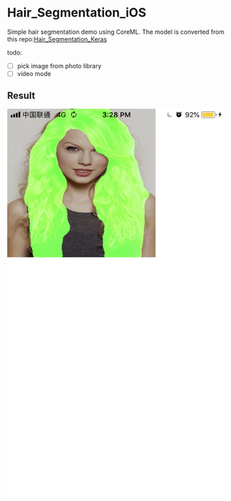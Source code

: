 # Hair_Segmentation_iOS
Simple hair segmentation demo using CoreML. The model is converted from this repo:[Hair_Segmentation_Keras](https://github.com/ItchyHiker/Hair_Segmentation_Keras)

todo:
- [ ] pick image from photo library
- [ ] video mode

## Result
![1.png](https://github.com/ItchyHiker/Hair_Segmentation_iOS/blob/master/Hair-Segmentation-iOS-Demo/IMG_1373.PNG)
